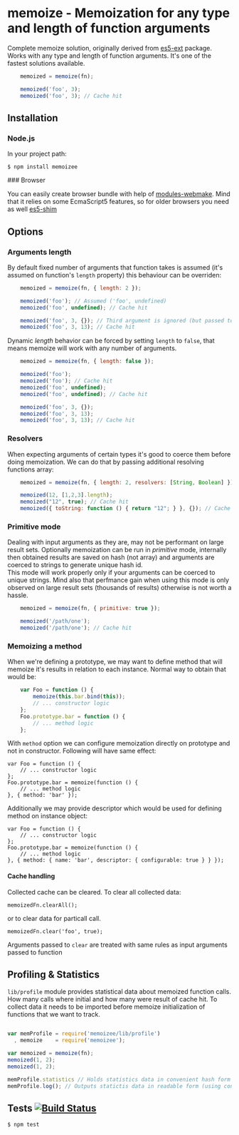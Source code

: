 # memoize - Memoization for any type and length of function arguments

Complete memoize solution, originally derived from [es5-ext](https://github.com/medikoo/es5-ext) package. Works with any type and length of function arguments. It's one of the fastest solutions available.

```javascript
	memoized = memoize(fn);

	memoized('foo', 3);
	memoized('foo', 3); // Cache hit
```

## Installation
### Node.js

In your project path:

	$ npm install memoizee

<a name="installation-browser" />
### Browser

You can easily create browser bundle with help of [modules-webmake](https://github.com/medikoo/modules-webmake). Mind that it relies on some EcmaScript5 features, so for older browsers you need as well [es5-shim](https://github.com/kriskowal/es5-shim)


## Options
### Arguments length

By default fixed number of arguments that function takes is assumed (it's
assumed on function's  `length` property) this behaviour can be overriden:

```javascript
	memoized = memoize(fn, { length: 2 });

	memoized('foo'); // Assumed ('foo', undefined)
	memoized('foo', undefined); // Cache hit

	memoized('foo', 3, {}); // Third argument is ignored (but passed to underlying function)
	memoized('foo', 3, 13); // Cache hit
```

Dynamic _length_ behavior can be forced by setting `length` to `false`, that means memoize will work with any number of arguments.

```javascript
	memoized = memoize(fn, { length: false });

	memoized('foo');
	memoized('foo'); // Cache hit
	memoized('foo', undefined);
	memoized('foo', undefined); // Cache hit

	memoized('foo', 3, {});
	memoized('foo', 3, 13);
	memoized('foo', 3, 13); // Cache hit
```

### Resolvers

When expecting arguments of certain types it's good to coerce them before doing memoization. We can do that by passing additional resolving functions array:

```javascript
	memoized = memoize(fn, { length: 2, resolvers: [String, Boolean] });

	memoized(12, [1,2,3].length);
	memoized("12", true); // Cache hit
	memoized({ toString: function () { return "12"; } }, {}); // Cache hit
```

### Primitive mode

Dealing with input arguments as they are, may not be performant on large result sets. Optionally memoization can be run in _primitive_ mode, internally then obtained results are saved on hash (not array) and arguments are coerced to strings to generate unique hash id.  
This mode will work properly only if your arguments can be coerced to unique strings. Mind also that perfmance gain when using this mode is only observed on large result sets (thousands of results) otherwise is not worth a hassle.

```javascript
	memoized = memoize(fn, { primitive: true });

	memoized('/path/one');
	memoized('/path/one'); // Cache hit
```

### Memoizing a method

When we're defining a prototype, we may want to define method that will memoize it's results in relation to each instance. Normal way to obtain that would be:

```javascript
	var Foo = function () {
		memoize(this.bar.bind(this));
		// ... constructor logic
	};
	Foo.prototype.bar = function () {
		// ... method logic
	};
```

With `method` option we can configure memoization directly on prototype and not in constructor. Following will have same effect:

	var Foo = function () {
		// ... constructor logic
	};
	Foo.prototype.bar = memoize(function () {
		// ... method logic
	}, { method: 'bar' });

Additionally we may provide descriptor which would be used for defining method on instance object:

	var Foo = function () {
		// ... constructor logic
	};
	Foo.prototype.bar = memoize(function () {
		// ... method logic
	}, { method: { name: 'bar', descriptor: { configurable: true } } });

#### Cache handling

Collected cache can be cleared. To clear all collected data:

	memoizedFn.clearAll();

or to clear data for particall call.

	memoizedFn.clear('foo', true);

Arguments passed to `clear` are treated with same rules as input arguments passed to function

## Profiling & Statistics

`lib/profile` module provides statistical data about memoized function calls. How many calls where initial and how many were result of cache hit. To collect data it needs to be imported before memoize initialization of functions that we want to track.

```javascript

var memProfile = require('memoizee/lib/profile')
  , memoize    = require('memoizee');

var memoized = memoize(fn);
memoized(1, 2);
memoized(1, 2);

memProfile.statistics // Holds statistics data in convenient hash form
memProfile.log(); // Outputs statictis data in readable form (using console.log)
```

## Tests [![Build Status](https://secure.travis-ci.org/medikoo/memoize.png?branch=master)](https://secure.travis-ci.org/medikoo/memoize)

	$ npm test
